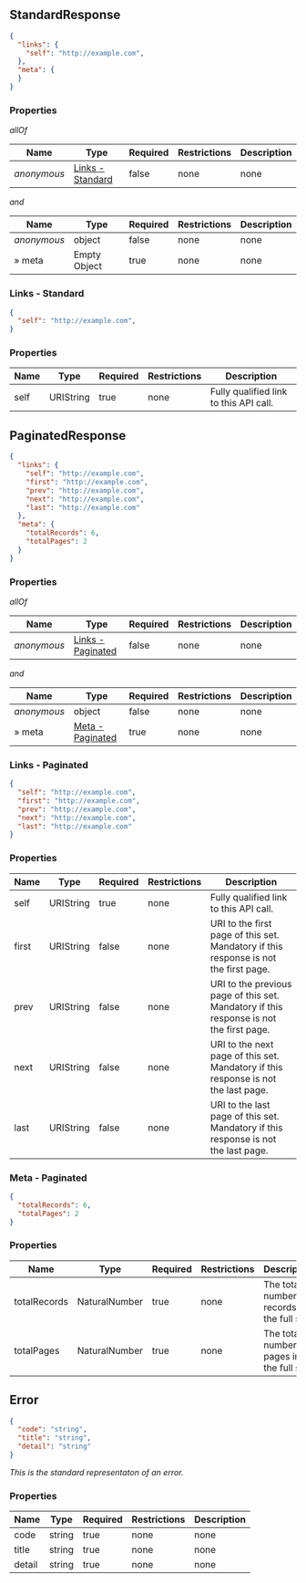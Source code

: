 ## StandardResponse

<a id="standardresponse"></a>

```json
{
  "links": {
    "self": "http://example.com",
  },
  "meta": {
  }
}

```

### Properties

*allOf*

|Name|Type|Required|Restrictions|Description|
|---|---|---|---|---|
|*anonymous*|[Links - Standard](#linksstandard)|false|none|none|

*and*

|Name|Type|Required|Restrictions|Description|
|---|---|---|---|---|
|*anonymous*|object|false|none|none|
|» meta|Empty Object|true|none|none|

<h3 id="tocSlinks">Links - Standard</h3>

<a id="linksstandard"></a>

```json
{
  "self": "http://example.com",
}

```

### Properties

|Name|Type|Required|Restrictions|Description|
|---|---|---|---|---|
|self|URIString|true|none|Fully qualified link  to this  API  call.|



## PaginatedResponse

<a id="paginatedresponse"></a>

```json
{
  "links": {
    "self": "http://example.com",
    "first": "http://example.com",
    "prev": "http://example.com",
    "next": "http://example.com",
    "last": "http://example.com"
  },
  "meta": {
    "totalRecords": 6,
    "totalPages": 2
  }
}

```

### Properties

*allOf*

|Name|Type|Required|Restrictions|Description|
|---|---|---|---|---|
|*anonymous*|[Links - Paginated](#linkspaginated)|false|none|none|

*and*

|Name|Type|Required|Restrictions|Description|
|---|---|---|---|---|
|*anonymous*|object|false|none|none|
|» meta|[Meta - Paginated](#metapaginated)|true|none|none|

<h3 id="tocSlinks">Links - Paginated</h3>

<a id="linkspaginated"></a>

```json
{
  "self": "http://example.com",
  "first": "http://example.com",
  "prev": "http://example.com",
  "next": "http://example.com",
  "last": "http://example.com"
}

```

### Properties

|Name|Type|Required|Restrictions|Description|
|---|---|---|---|---|
|self|URIString|true|none|Fully qualified link  to this  API  call.|
|first|URIString|false|none|URI to  the  first  page of this set. Mandatory  if this  response is  not  the  first  page.|
|prev|URIString|false|none|URI to  the  previous page of this set. Mandatory if this response is not the first page.|
|next|URIString|false|none|URI to the next page of this set. Mandatory if this response is not the last page.|
|last|URIString|false|none|URI to the last page of this set.  Mandatory if this response is not the last page.|


<h3 id="tocSmeta">Meta - Paginated</h3>

<a id="metapaginated"></a>

```json
{
  "totalRecords": 6,
  "totalPages": 2
}

```

### Properties

|Name|Type|Required|Restrictions|Description|
|---|---|---|---|---|
|totalRecords|NaturalNumber|true|none|The total number of records in the  full set.|
|totalPages|NaturalNumber|true|none|The total number of pages in the  full set.|


<h2 id="tocSerror">Error</h2>

<a id="error"></a>

```json
{
  "code": "string",
  "title": "string",
  "detail": "string"
}

```

*This is the standard representaton of an error.*

### Properties

|Name|Type|Required|Restrictions|Description|
|---|---|---|---|---|
|code|string|true|none|none|
|title|string|true|none|none|
|detail|string|true|none|none|
